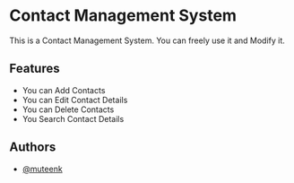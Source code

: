 # Contact Management System

This is a Contact Management System. You can freely use it and Modify it.

## Features

- You can Add Contacts
- You can Edit Contact Details
- You can Delete Contacts
- You Search Contact Details
 
## Authors

- [@muteenk](https://www.github.com/muteenk)

  